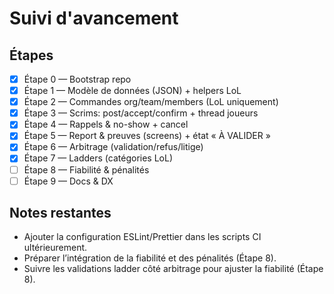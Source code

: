 # Suivi d'avancement

## Étapes

- [x] Étape 0 — Bootstrap repo
- [x] Étape 1 — Modèle de données (JSON) + helpers LoL
- [x] Étape 2 — Commandes org/team/members (LoL uniquement)
- [x] Étape 3 — Scrims: post/accept/confirm + thread joueurs
- [x] Étape 4 — Rappels & no-show + cancel
- [x] Étape 5 — Report & preuves (screens) + état « À VALIDER »
- [x] Étape 6 — Arbitrage (validation/refus/litige)
- [x] Étape 7 — Ladders (catégories LoL)
- [ ] Étape 8 — Fiabilité & pénalités
- [ ] Étape 9 — Docs & DX

## Notes restantes

- Ajouter la configuration ESLint/Prettier dans les scripts CI ultérieurement.
- Préparer l’intégration de la fiabilité et des pénalités (Étape 8).
- Suivre les validations ladder côté arbitrage pour ajuster la fiabilité (Étape 8).
